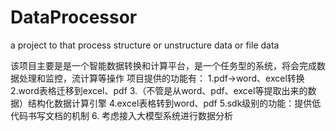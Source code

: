 # DataProcessor 
a project to that process structure or unstructure data or file data

该项目主要是是一个智能数据转换和计算平台，是一个任务型的系统，将会完成数据处理和监控，流计算等操作
项目提供的功能有：
1.pdf->word、excel转换
2.word表格迁移到excel、pdf
3.（不管是从word、pdf、excel等提取出来的数据）结构化数据计算引擎
4.excel表格转到word、pdf
5.sdk级别的功能：提供低代码书写文档的机制
6. 考虑接入大模型系统进行数据分析
